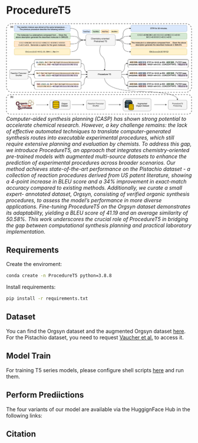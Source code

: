 # ProcedureT5
![The workflow of ProcedureT5](./assets/main.svg)
*Computer-aided synthesis planning (CASP) has shown strong potential to accelerate chemical 
research. However, a key challenge remains: the lack of effective automated techniques to translate 
computer-generated synthesis routes into executable experimental procedures, which still require 
extensive planning and evaluation by chemists. To address this gap, we introduce ProcedureT5, an 
approach that integrates chemistry-oriented pre-trained models with augmented multi-source datasets 
to enhance the prediction of experimental procedures across broader scenarios. Our method achieves 
state-of-the-art performance on the Pistachio dataset - a collection of reaction procedures derived 
from US patent literature, showing a 4-point increase in BLEU score and a 34% improvement in 
exact-match accuracy compared to existing methods. Additionally, we curate a small expert-
annotated dataset, Orgsyn, consisting of verified organic synthesis procedures, to assess the model’s 
performance in more diverse applications. Fine-tuning ProcedureT5 on the Orgsyn dataset 
demonstrates its adaptability, yielding a BLEU score of 41.19 and an average similarity of 50.58%. 
This work underscores the crucial role of ProcedureT5 in bridging the gap between computational 
synthesis planning and practical laboratory implementation*.

## Requirements
Create the enviroment:

```sh
conda create -n ProcedureT5 python=3.8.8
```

Install requirements:

```sh
pip install -r requirements.txt
```

## Dataset
You can find the Orgsyn dataset and the augmented Orgsyn dataset [here](./dataset). For the Pistachio dataset, you need to request [Vaucher et al.](https://www.nature.com/articles/s41467-021-22951-1) to access it.

## Model Train
For training T5 series models, please configure shell scripts [here](./scripts/) and run them.

## Perform Prediictions
The four variants of our model are available via the HuggignFace Hub in the following links:

## Citation